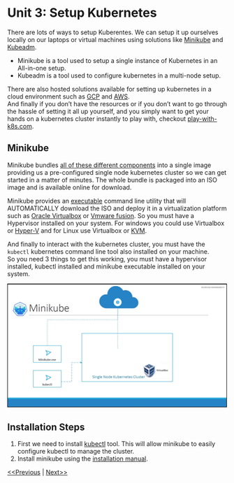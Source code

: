 # Unit 3: Setup Kubernetes
There are lots of ways to setup Kuberentes. We can setup it up ourselves locally on our laptops or virtual machines using solutions like [Minikube](https://minikube.sigs.k8s.io/docs/) and [Kubeadm](https://kubernetes.io/docs/reference/setup-tools/kubeadm/).
* Minikube is a tool used to setup a single instance of Kubernetes in an All-in-one setup.
* Kubeadm is a tool used to configure kubernetes in a multi-node setup.

There are also hosted solutions available for setting up kubernetes in a cloud environment such as [GCP](https://cloud.google.com/) and [AWS](https://aws.amazon.com/).  
And finally if you don’t have the resources or if you don’t want to go through the
hassle of setting it all up yourself, and you simply want to get your hands on a
kubernetes cluster instantly to play with, checkout [play-with-k8s.com](https://labs.play-with-k8s.com/).  

## Minikube
Minikube bundles [all of these different components](../unit02-k8s-overview/README.md#Components) into a single image providing us a pre-configured single node kubernetes cluster so we can get started in a matter of minutes.
The whole bundle is packaged into an ISO image and is available online for download.

Minikube provides an [executable](https://minikube.sigs.k8s.io/docs/start/) command line utility that will AUTOMATICALLY download the ISO and deploy it in a virtualization platform such as [Oracle Virtualbox](https://www.virtualbox.org/) or [Vmware fusion](https://www.vmware.com/products/fusion.html). So you must have a Hypervisor installed on your system. For windows you could use Virtualbox or [Hyper-V](https://learn.microsoft.com/en-us/virtualization/hyper-v-on-windows/about/) and for Linux use Virtualbox or [KVM](https://www.linux-kvm.org/page/Main_Page).

And finally to interact with the kubernetes cluster, you must have the `kubectl` kubernetes command line tool also installed on your machine.  
So you need 3 things to get this working, you must have a hypervisor installed, kubectl installed and minikube executable installed on your system.

![MiniKube Installation](./images/minikube.jpg)

## Installation Steps
1. First we need to install [kubectl](https://kubernetes.io/docs/tasks/tools/#kubectl) tool. This will allow minikube to easily configure kubectl to manage the cluster.
2. Install minikube using the [installation manual](https://minikube.sigs.k8s.io/docs/start/).

[<<Previous](../unit02-k8s-overview/README.md) | [Next>>]()
